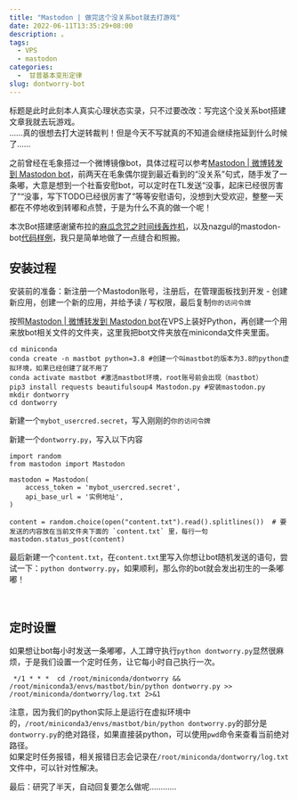 ```yaml
---
title: "Mastodon | 做完这个没关系bot就去打游戏"
date: 2022-06-11T13:35:29+08:00
description: 。
tags:
  - VPS
  - mastodon
categories:
  -  甘普基本变形定律
slug: dontworry-bot
---
```


标题是此时此刻本人真实心理状态实录，只不过要改改：写完这个没关系bot搭建文章我就去玩游戏。  
……真的很想去打大逆转裁判！但是今天不写就真的不知道会继续拖延到什么时候了……

之前曾经在毛象搭过一个微博镜像bot，具体过程可以参考[Mastodon | 微博转发到 Mastodon bot](https://mantyke.icu/posts/page/2/)，前两天在毛象偶尔提到最近看到的“没关系”句式，随手发了一条嘟，大意是想到一个社畜安慰bot，可以定时在TL发送“没事，起床已经很厉害了”“没事，写下TODO已经很厉害了”等等安慰语句，没想到大受欢迎，整整一天都在不停地收到转嘟和点赞，于是为什么不真的做一个呢！

本次Bot搭建感谢黛布拉的[麻瓜念咒之时间线轰炸机](https://blog.debula.ml/index.php/archives/6/)，以及nazgul的mastodon-bot[代码样例](https://gist.github.com/RustingSword/772f0c5582bb55a50270c339e948fc76)，我只是简单地做了一点缝合和照搬。



## 安装过程

安装前的准备：新注册一个Mastodon账号，注册后，在管理面板找到开发 - 创建新应用，创建一个新的应用，并给予读 / 写权限，最后复制`你的访问令牌`

按照[Mastodon | 微博转发到 Mastodon bot](https://mantyke.icu/2022/weibo2toot/)在VPS上装好Python，再创建一个用来放bot相关文件的文件夹，这里我把bot文件夹放在miniconda文件夹里面。

```
cd miniconda
conda create -n mastbot python=3.8 #创建一个叫mastbot的版本为3.8的python虚拟环境，如果已经创建了就不用了
conda activate mastbot #激活mastbot环境，root账号前会出现（mastbot）
pip3 install requests beautifulsoup4 Mastodon.py #安装mastodon.py
mkdir dontworry
cd dontworry
```

新建一个`mybot_usercred.secret`，写入刚刚的`你的访问令牌`

新建一个`dontworry.py`，写入以下内容

```
import random
from mastodon import Mastodon

mastodon = Mastodon(
    access_token = 'mybot_usercred.secret',
    api_base_url = '实例地址',
)

content = random.choice(open("content.txt").read().splitlines())  # 要发送的内容放在当前文件夹下面的 `content.txt` 里，每行一句
mastodon.status_post(content)
```

最后新建一个`content.txt`，在`content.txt`里写入你想让bot随机发送的语句，尝试一下：`python dontworry.py`，如果顺利，那么你的bot就会发出初生的一条嘟嘟！

<br>

## 定时设置

如果想让bot每小时发送一条嘟嘟，人工蹲守执行`python dontworry.py`显然很麻烦，于是我们设置一个定时任务，让它每小时自己执行一次。

```
 */1 * * *  cd /root/miniconda/dontworry && /root/miniconda3/envs/mastbot/bin/python dontworry.py >> /root/miniconda/dontworry/log.txt 2>&1
```

注意，因为我们的python实际上是运行在虚拟环境中的，`/root/miniconda3/envs/mastbot/bin/python dontworry.py`的部分是`dontworry.py`的绝对路径，如果直接装python，可以使用`pwd`命令来查看当前绝对路径。  
如果定时任务报错，相关报错日志会记录在`/root/miniconda/dontworry/log.txt`文件中，可以针对性解决。



最后：研究了半天，自动回复要怎么做呢…………

